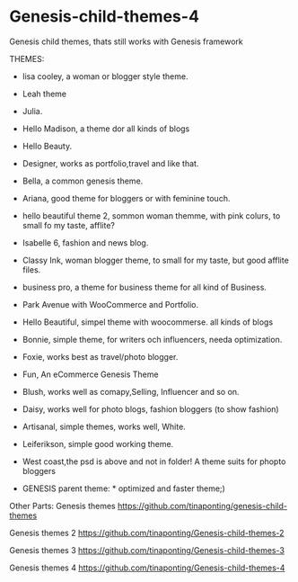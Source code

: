 # Genesis-child-themes-4
Genesis child themes, thats still works with Genesis framework

THEMES:

* lisa cooley, a woman or blogger style theme.
* Leah theme
* Julia.
* Hello Madison, a theme dor all kinds of blogs
* Hello Beauty.
* Designer, works as portfolio,travel and like that.
* Bella, a common genesis theme.
* Ariana, good theme for bloggers or with feminine touch.
* hello beautiful theme 2, sommon woman themme, with pink colurs, to small fo my taste, afflite?
* Isabelle 6, fashion and news blog.
* Classy Ink, woman blogger theme, to small for my taste, but good afflite files.
* business pro, a theme for business theme for all kind of Business.
* Park Avenue with WooCommerce and Portfolio.
* Hello Beautiful, simpel theme with woocommerse. all kinds of blogs
* Bonnie, simple theme, for writers och influencers, needa optimization.
* Foxie, works best as travel/photo blogger.
* Fun, An eCommerce Genesis Theme
* Blush, works well as comapy,Selling, Influencer and so on.
* Daisy, works well for photo blogs, fashion bloggers (to show fashion)
* Artisanal, simple themes, works well, White.
* Leiferikson, simple good working theme.
* West coast,the psd is above and not in folder! A theme suits for phopto bloggers


* GENESIS parent theme: * optimized and faster theme;)










Other Parts:
Genesis themes https://github.com/tinaponting/genesis-child-themes

Genesis themes 2 https://github.com/tinaponting/Genesis-child-themes-2

Genesis themes 3 https://github.com/tinaponting/Genesis-child-themes-3

Genesis themes 4 https://github.com/tinaponting/Genesis-child-themes-4


